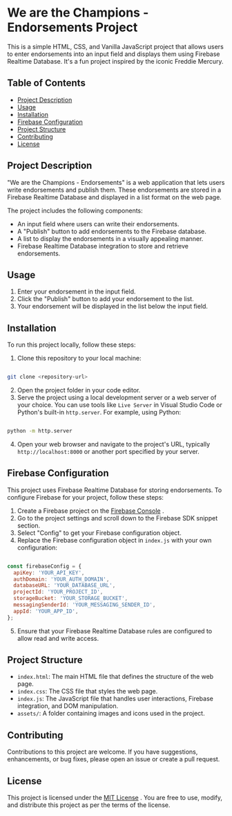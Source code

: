 # We are the Champions - Endorsements Project

This is a simple HTML, CSS, and Vanilla JavaScript project that allows users to enter endorsements into an input field and displays them using Firebase Realtime Database. It's a fun project inspired by the iconic Freddie Mercury.
## Table of Contents 
- [Project Description](https://chat.openai.com/c/39befe2a-d3fd-4686-a557-95791c9ec8af#project-description) 
- [Usage](https://chat.openai.com/c/39befe2a-d3fd-4686-a557-95791c9ec8af#usage) 
- [Installation](https://chat.openai.com/c/39befe2a-d3fd-4686-a557-95791c9ec8af#installation) 
- [Firebase Configuration](https://chat.openai.com/c/39befe2a-d3fd-4686-a557-95791c9ec8af#firebase-configuration) 
- [Project Structure](https://chat.openai.com/c/39befe2a-d3fd-4686-a557-95791c9ec8af#project-structure) 
- [Contributing](https://chat.openai.com/c/39befe2a-d3fd-4686-a557-95791c9ec8af#contributing) 
- [License](https://chat.openai.com/c/39befe2a-d3fd-4686-a557-95791c9ec8af#license)
## Project Description

"We are the Champions - Endorsements" is a web application that lets users write endorsements and publish them. These endorsements are stored in a Firebase Realtime Database and displayed in a list format on the web page.

The project includes the following components:
- An input field where users can write their endorsements.
- A "Publish" button to add endorsements to the Firebase database.
- A list to display the endorsements in a visually appealing manner.
- Firebase Realtime Database integration to store and retrieve endorsements.
## Usage
1. Enter your endorsement in the input field.
2. Click the "Publish" button to add your endorsement to the list.
3. Your endorsement will be displayed in the list below the input field.
## Installation

To run this project locally, follow these steps: 
1. Clone this repository to your local machine:

```bash

git clone <repository-url>
``` 
2. Open the project folder in your code editor. 
3. Serve the project using a local development server or a web server of your choice. You can use tools like `Live Server` in Visual Studio Code or Python's built-in `http.server`. For example, using Python:

```bash

python -m http.server
``` 
4. Open your web browser and navigate to the project's URL, typically `http://localhost:8000` or another port specified by your server.
## Firebase Configuration

This project uses Firebase Realtime Database for storing endorsements. To configure Firebase for your project, follow these steps: 
1. Create a Firebase project on the [Firebase Console](https://console.firebase.google.com/) . 
2. Go to the project settings and scroll down to the Firebase SDK snippet section. 
3. Select "Config" to get your Firebase configuration object. 
4. Replace the Firebase configuration object in `index.js` with your own configuration:

```javascript

const firebaseConfig = {
  apiKey: 'YOUR_API_KEY',
  authDomain: 'YOUR_AUTH_DOMAIN',
  databaseURL: 'YOUR_DATABASE_URL',
  projectId: 'YOUR_PROJECT_ID',
  storageBucket: 'YOUR_STORAGE_BUCKET',
  messagingSenderId: 'YOUR_MESSAGING_SENDER_ID',
  appId: 'YOUR_APP_ID',
};
``` 
5. Ensure that your Firebase Realtime Database rules are configured to allow read and write access.
## Project Structure 
- `index.html`: The main HTML file that defines the structure of the web page. 
- `index.css`: The CSS file that styles the web page. 
- `index.js`: The JavaScript file that handles user interactions, Firebase integration, and DOM manipulation. 
- `assets/`: A folder containing images and icons used in the project.
## Contributing

Contributions to this project are welcome. If you have suggestions, enhancements, or bug fixes, please open an issue or create a pull request.
## License

This project is licensed under the [MIT License](https://chat.openai.com/c/LICENSE) . You are free to use, modify, and distribute this project as per the terms of the license.
